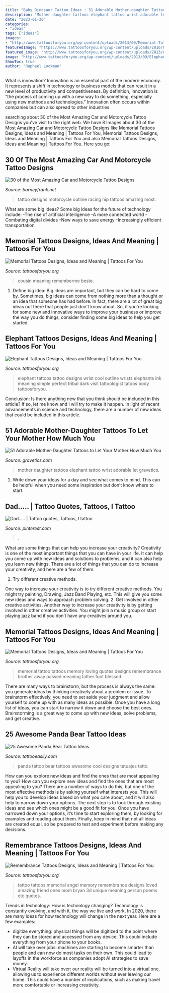 ```yaml
---
title: "Baby Dinosaur Tattoo Ideas : 51 Adorable Mother-daughter Tattoos To Let Your Mother How Much You"
description: "Mother daughter tattoos elephant tattoo wrist adorable let gravetics"
date: "2023-01-30"
categories:
- "ideas"
tags: ["ideas"]
images:
- "http://www.tattoosforyou.org/wp-content/uploads/2013/09/Memorial-Tattoo.jpg"
featuredImage: "https://www.tattoosforyou.org/wp-content/uploads/2016/05/Remembrance-Tattoo.jpg"
featured_image: "http://www.tattoosforyou.org/wp-content/uploads/2013/09/Memorial-Tattoo.jpg"
image: "http://www.tattoosforyou.org/wp-content/uploads/2013/09/Elephant-Tattoo-Ideas.jpg"
ShowToc: true
author: "Raphael Lockman"
---
```



What is innovation?
Innovation is an essential part of the modern economy. It represents a shift in technology or business models that can result in a new level of productivity and competitiveness. By definition, innovation is “the process of coming up with a new way to do something, especially using new methods and technologies.” Innovation often occurs within companies but can also spread to other industries.

	

		
searching about 30 of the Most Amazing Car and Motorcycle Tattoo Designs you've visit to the right web. We have 8 Images about 30 of the Most Amazing Car and Motorcycle Tattoo Designs like Memorial Tattoos Designs, Ideas and Meaning | Tattoos For You, Memorial Tattoos Designs, Ideas and Meaning | Tattoos For You and also Memorial Tattoos Designs, Ideas and Meaning | Tattoos For You. Here you go:
		
    
## 30 Of The Most Amazing Car And Motorcycle Tattoo Designs

<img loading=lazy src="http://www.barneyfrank.net/wp-content/uploads/2014/01/outline-car-tattoo-on-girl-hip.jpg" onerror="this.onerror=null;this.src='https://tse4.mm.bing.net/th?id=OIP.pDgB67KQz9wqD0OEgeNSjwHaJz&amp;pid=15.1';" alt="30 of the Most Amazing Car and Motorcycle Tattoo Designs">

_Source: barneyfrank.net_

>tattoo designs motorcycle outline racing hip tattoos amazing most. 

	

What are some big ideas?
Some big ideas for the future of technology include: 
-The rise of artificial intelligence 
-A more connected world 
-Combating digital divides 
-New ways to save energy 
-Increasingly efficient transportation

    
## Memorial Tattoos Designs, Ideas And Meaning | Tattoos For You

<img loading=lazy src="https://www.tattoosforyou.org/wp-content/uploads/2013/10/Memorial-Tattoos-for-Sister-225x300.jpg" onerror="this.onerror=null;this.src='https://tse1.mm.bing.net/th?id=OIP.IYbVU0nDijXe51YFsOXEDAAAAA&amp;pid=15.1';" alt="Memorial Tattoos Designs, Ideas and Meaning | Tattoos For You">

_Source: tattoosforyou.org_

>cousin meaning rememberme beste. 

	

1. Define big idea:
Big ideas are important, but they can be hard to come by. Sometimes, big ideas can come from nothing more than a thought or an idea that someone has had before. In fact, there are a lot of great big ideas out there that people just don't know about. So, if you're looking for some new and innovative ways to improve your business or improve the way you do things, consider finding some big ideas to help you get started.

    
## Elephant Tattoos Designs, Ideas And Meaning | Tattoos For You

<img loading=lazy src="http://www.tattoosforyou.org/wp-content/uploads/2013/09/Elephant-Tattoo-Ideas.jpg" onerror="this.onerror=null;this.src='https://tse2.mm.bing.net/th?id=OIP.Z7bNvPa1HbHX1lEtEbw4EAHaFj&amp;pid=15.1';" alt="Elephant Tattoos Designs, Ideas and Meaning | Tattoos For You">

_Source: tattoosforyou.org_

>elephant tattoos tattoo designs wrist cool outline wrists elephants ink meaning simple perfect tribal dark visit tattoologist tatoos body tattoosforyou. 

	

Conclusion: Is there anything new that you think should be included in this article? If so, let me know and I will try to make it happen.
In light of recent advancements in science and technology, there are a number of new ideas that could be included in this article.

    
## 51 Adorable Mother-Daughter Tattoos To Let Your Mother How Much You

<img loading=lazy src="https://www.gravetics.com/wp-content/uploads/2017/07/Baby-Elephant-On-Wrist-Mother-Daugter-Tattoo.jpg" onerror="this.onerror=null;this.src='https://tse4.mm.bing.net/th?id=OIP.ssPIsg5pRH7InLZGqFw_JQHaJQ&amp;pid=15.1';" alt="51 Adorable Mother-Daughter Tattoos to Let Your Mother How Much You">

_Source: gravetics.com_

>mother daughter tattoos elephant tattoo wrist adorable let gravetics. 

	

1. Write down your ideas for a day and see what comes to mind. This can be helpful when you need some inspiration but don’t know where to start.

    
## Dad..... | Tattoo Quotes, Tattoos, I Tattoo

<img loading=lazy src="https://i.pinimg.com/736x/8e/d7/57/8ed75727d858ffa429f6eab80169a50b--dads-tattoo-ideas.jpg" onerror="this.onerror=null;this.src='https://tse4.mm.bing.net/th?id=OIP.f3jn-DVnI6RpJPQ95l-TfQDYEh&amp;pid=15.1';" alt="Dad..... | Tattoo quotes, Tattoos, I tattoo">

_Source: pinterest.com_

>. 

	

What are some things that can help you increase your creativity?
Creativity is one of the most important things that you can have in your life. It can help you come up with new ideas and solutions to problems, and it can also help you learn new things. There are a lot of things that you can do to increase your creativity, and here are a few of them: 
1. Try different creative methods.

One way to increase your creativity is to try different creative methods. You might try painting, Drawing, Jazz Band Playing, etc. This will give you some new ideas and ways to approach problem solving. 
2. Get involved in other creative activities.
Another way to increase your creativity is by getting involved in other creative activities. You might join a music group or start playing jazz band if you don’t have any creatives around you.

    
## Memorial Tattoos Designs, Ideas And Meaning | Tattoos For You

<img loading=lazy src="http://www.tattoosforyou.org/wp-content/uploads/2013/09/Memorial-Tattoo.jpg" onerror="this.onerror=null;this.src='https://tse3.mm.bing.net/th?id=OIP.LMHLAtAyOQqfb-wj6NRVAQHaFj&amp;pid=15.1';" alt="Memorial Tattoos Designs, Ideas and Meaning | Tattoos For You">

_Source: tattoosforyou.org_

>memorial tattoo tattoos memory loving quotes designs remembrance brother away passed meaning father foot blessed. 

	

There are many ways to brainstorm, but the process is always the same: you generate ideas by thinking creatively about a problem or issue. To brainstorm effectively, you need to set aside your judgment and allow yourself to come up with as many ideas as possible. Once you have a long list of ideas, you can start to narrow it down and choose the best ones. Brainstorming is a great way to come up with new ideas, solve problems, and get creative.

    
## 25 Awesome Panda Bear Tattoo Ideas

<img loading=lazy src="http://www.tattooeasily.com/wp-content/uploads/2013/07/panda-tattoo-14.jpg" onerror="this.onerror=null;this.src='https://tse1.mm.bing.net/th?id=OIP.XE7_qreG432reLTNGpjJ4gHaKL&amp;pid=15.1';" alt="25 Awesome Panda Bear Tattoo Ideas">

_Source: tattooeasily.com_

>panda tattoo bear tattoos awesome cool designs tatuajes tatto. 

	

How can you explore new ideas and find the ones that are most appealing to you?
How can you explore new ideas and find the ones that are most appealing to you? There are a number of ways to do this, but one of the most effective methods is by asking yourself what interests you. This will help you to develop ideas based on what you care about, and it will also help to narrow down your options. The next step is to look through existing ideas and see which ones might be a good fit for you. Once you have narrowed down your options, it’s time to start exploring them, by looking for examples and reading about them. Finally, keep in mind that not all ideas are created equal, so be prepared to test and experiment before making any decisions.

    
## Remembrance Tattoos Designs, Ideas And Meaning | Tattoos For You

<img loading=lazy src="https://www.tattoosforyou.org/wp-content/uploads/2016/05/Remembrance-Tattoo.jpg" onerror="this.onerror=null;this.src='https://tse4.mm.bing.net/th?id=OIP.unOfN5zc_5z4Dl-O6DK96QHaJ4&amp;pid=15.1';" alt="Remembrance Tattoos Designs, Ideas and Meaning | Tattoos For You">

_Source: tattoosforyou.org_

>tattoo tattoos memorial angel memory remembrance designs loved amazing friend ones mom bryan 3d unique meaning person poems etc quotes. 

	

Trends in technology: How is technology changing?
Technology is constantly evolving, and with it, the way we live and work. In 2020, there are many ideas for how technology will change in the next year. Here are a few examples: 
- digitize everything: physical things will be digitized to the point where they can be stored and accessed from any device. This could include everything from your phone to your books. 
- AI will take over jobs: machines are starting to become smarter than people and can now do most tasks on their own. This could lead to layoffs in the workforce as companies adopt AI strategies to save money. 
- Virtual Reality will take over: our reality will be turned into a virtual one, allowing us to experience different worlds without ever leaving our home. This could have a number of implications, such as making travel more comfortable or increasing creativity.

